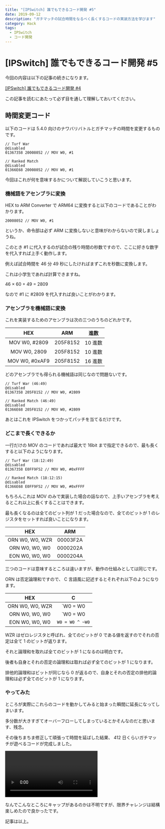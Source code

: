 ```yaml
---
title: "[IPSwitch] 誰でもできるコード開発 #5"
date: 2019-09-12
description: "ガチマッチの試合時間をなるべく長くするコードの実装方法を学びます"
category: Hack
tags:
  - IPSwitch
  - コード開発
---
```


# [IPSwitch] 誰でもできるコード開発 #5

今回の内容は以下の記事の続きになります。

[[IPSwitch] 誰でもできるコード開発 #4](https://tkgstrator.work/posts/2019/07/07/ipswitch04.html)

この記事を読むにあたって必ず目を通して理解しておいてください。

## 時間変更コード

以下のコードは 5.4.0 向けのナワバリバトルとガチマッチの時間を変更するものです。

```
// Turf War
@disabled
01367358 20008052 // MOV W0, #1
```

```
// Ranked Match
@disabled
01366E68 20008052 // MOV W0, #1
```

今回はこれが何を意味するかについて解説していこうと思います。

### 機械語をアセンブラに変換

HEX to ARM Converter で ARM64 に変換すると以下のコードであることがわかります。

```
20008052 // MOV W0, #1
```

というか、命令部は必ず ARM に変換しないと意味がわからないので戻しましょうね。

このとき #1 に代入するのが試合の残り時間の秒数ですので、ここに好きな数字を代入すれば上手く動作します。

例えば試合時間を 46 分 49 秒にしたければまずこれを秒数に変換します。

これは小学生であれば計算できますね。

46 × 60 + 49 = 2809

なので #1 に #2809 を代入すれば良いことがわかります。

### アセンブラを機械語に変換

これを実装するためのアセンブラは次の三つのうちのどれかです。

|     HEX 　     |   ARM    |  進数   |
| :------------: | :------: | :-----: |
| MOV W0, #2809  | 205F8152 | 10 進数 |
|  MOV W0, 2809  | 205F8152 | 10 進数 |
| MOV W0, #0xAF9 | 205F8152 | 16 進数 |

どのアセンブラでも得られる機械語は同じなので問題ないです。

```
// Turf War (46:49)
@disabled
01367358 205F8152 // MOV W0, #2809
```

```
// Ranked Match (46:49)
@disabled
01366E68 205F8152 // MOV W0, #2809
```

あとはこれを IPSwitch をつかってパッチを当てるだけです。

### どこまで長くできるか

一行だけの MOV のコードであれば最大で 16bit まで指定できるので、最も長くすると以下のようになります。

```
// Turf War (18:12:49)
@disabled
01367358 E0FF9F52 // MOV W0, #0xFFFF
```

```
// Ranked Match (18:12:15)
@disabled
01366E68 E0FF9F52 // MOV W0, #0xFFFF
```

もちろんこれは MOV のみで実装した場合の話なので、上手いアセンブラを考えるとこれ以上に長くすることはできます。

最も長くなるのは全てのビット列が 1 だった場合なので、全てのビットが 1 のレジスタをセットすれば良いことになります。

|       HEX       |   ARM    |
| :-------------: | :------: |
| ORN W0, W0, WZR | 00003F2A |
| ORN W0, W0, W0  | 0000202A |
| EON W0, W0, W0  | 0000204A |

三つのコードは意味するところは違いますが、動作の仕組みとしては同じです。

ORN は否定論理和ですので、 C 言語風に記述するとそれぞれ以下のようになります。

|       HEX       |        C         |
| :-------------: | :--------------: |
| ORN W0, W0, WZR | `W0 = W0 | ~WZR` |
| ORN W0, W0, W0  | `W0 = W0 | ~W0`  |
| EON W0, W0, W0  | `W0 = W0 ^ ~W0`  |

WZR はゼロレジスタと呼ばれ、全てのビットが 0 である値を返すのでそれの否定は全て 1 のビットが返ります。

それと論理和を取れば全てのビットが 1 になるのは明白です。

後者も自身とそれの否定の論理和は取れば必ず全てのビットが 1 になります。

排他的論理和はビットが同じなら 0 が返るので、自身とそれの否定の排他的論理和は必ず全てのビットが 1 になります。

### やってみた

ところが実際にこれらのコードを動かしてみると始まった瞬間に延長になってしまいます。

多分数が大きすぎてオーバーフローしてしまっているとかそんなのだと思います、残念。

その後ちまちま修正して頑張って時間を延ばした結果、 412 日くらいガチマッチが遊べるコードが完成しました。

<video controls src="https://video.twimg.com/ext_tw_video/1172056174264381442/pu/vid/1280x720/noIHH-chR2x02jyJ.mp4"></video>

なんでこんなところにキャップがあるのかは不明ですが、限界チャレンジは結構楽しめたので良かったです。

記事は以上。
